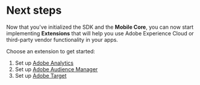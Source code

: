 # Next steps

Now that you've initialized the SDK and the **Mobile Core**, you can now start implementing **Extensions** that will help you use Adobe Experience Cloud or third-party vendor functionality in your apps.

Choose an extension to get started:

1. Set up [Adobe Analytics](../using-mobile-extensions/adobe-analytics/)
2. Set up [Adobe Audience Manager](../using-mobile-extensions/adobe-audience-manager/)
3. Set up [Adobe Target](../using-mobile-extensions/adobe-target/)

